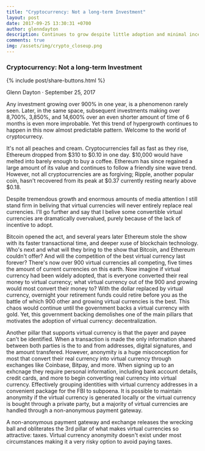 ```yaml
---
title: "Cryptocurrency: Not a long-term Investment"
layout: post
date: 2017-09-25 13:30:31 +0700
author: glenndayton
description: Continues to grow despite little adoption and minimal incentive, but why?
comments: true
img: /assets/img/crypto_closeup.png
---
```

### Cryptocurrency: Not a long-term Investment

{% include post/share-buttons.html %}

Glenn Dayton &middot; September 25, 2017

Any investment growing over 900% in one year, is a phenomenon rarely seen. Later, in the same space, subsequent investments making over 8,700%, 3,850%, and 14,600% over an even shorter amount of time of 6 months is even more improbable. Yet this trend of hypergrowth continues to happen in this now almost predictable pattern. Welcome to the world of cryptocurrecy.

It's not all peaches and cream. Cryptocurrencies fall as fast as they rise, Ethereum dropped from $310 to $0.10 in one day. $10,000 would have melted into barely enough to buy a coffee. Ethereum has since regained a large amount of its value and continues to follow a friendly sine wave trend. However, not all cryptocurrencies are as forgiving; Ripple, another popular coin, hasn't recovered from its peak at $0.37 currently resting nearly above $0.18.

Despite tremendous growth and enormous amounts of media attention I still stand firm in beliving that virtual currencies will never entirely replace real currencies. I'll go further and say that I belive some convertible virtual currencies are dramatically overvalued, purely because of the lack of incentive to adopt.

Bitcoin opened the act, and several years later Ethereum stole the show with its faster transactional time, and deeper xuse of blockchain technology. Who's next and what will they bring to the show that Bitcoin, and Ethereum couldn't offer? And will the competition of the best virtual currency last forever? There's now over 900 virtual currencies all competing, five times the amount of current currencies on this earth. Now imagine if virtual currency had been widely adopted, that is everyone converted their real money to virtual currency; what virtual currency out of the 900 and growing would most convert their money to? With the dollar replaced by virtual currency, overnight your retirement funds could retire before you as the battle of which 900 other and growing virtual currencies is the best. This chaos would continue until the government backs a virtual currency with gold. Yet, this government backing demolishes one of the main pillars that motivates the adoption of virtual currency: decentralization.

Another pillar that supports virtual currency is that the payer and payee can't be identified. When a transaction is made the only information shared between both parties is the to and from addresses, digital signatures, and the amount transfered. However, anonymity is a huge misconception for most that convert their real currency into virtual currency through exchanges like Coinbase, Bitpay, and more. When signing up to an exhcnage they require personal information, including bank account details, credit cards, and more to begin converting real currency into virtual currency. Effectively grouping identities with virtual currency addresses in a convenient package for the FBI to subpoena. It is possible to maintain anonymity if the virtual currency is generated locally or the virtual currency is bought through a private party, but a majority of virtual currencies are handled through a non-anonymous payment gateway.

A non-anonymous payment gateway and exchange releases the wrecking ball and obliterates the 3rd pillar of what makes virtual currencies so attractive: taxes. Virtual currency anonymity doesn't exist under most circumstances making it a very risky option to avoid paying taxes.